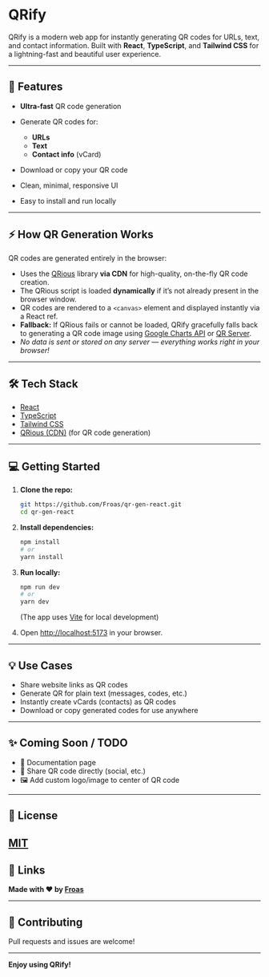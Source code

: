 # QRify

QRify is a modern web app for instantly generating QR codes for URLs, text, and contact information. Built with **React**, **TypeScript**, and **Tailwind CSS** for a lightning-fast and beautiful user experience.

---

## 🚀 Features

* **Ultra-fast** QR code generation
* Generate QR codes for:

  * **URLs**
  * **Text**
  * **Contact info** (vCard)
* Download or copy your QR code
* Clean, minimal, responsive UI
* Easy to install and run locally

---

## ⚡️ How QR Generation Works

QR codes are generated entirely in the browser:

* Uses the [QRious](https://github.com/neocotic/qrious) library **via CDN** for high-quality, on-the-fly QR code creation.
* The QRious script is loaded **dynamically** if it’s not already present in the browser window.
* QR codes are rendered to a `<canvas>` element and displayed instantly via a React ref.
* **Fallback:** If QRious fails or cannot be loaded, QRify gracefully falls back to generating a QR code image using [Google Charts API](https://developers.google.com/chart/infographics/docs/qr_codes) or [QR Server](https://goqr.me/api/).
* *No data is sent or stored on any server — everything works right in your browser!*


---

## 🛠️ Tech Stack

* [React](https://react.dev/)
* [TypeScript](https://www.typescriptlang.org/)
* [Tailwind CSS](https://tailwindcss.com/)
* [QRious (CDN)](https://cdnjs.com/libraries/qrious) (for QR code generation)
---

## 💻 Getting Started

1. **Clone the repo:**

   ```sh
   git https://github.com/Froas/qr-gen-react.git
   cd qr-gen-react
   ```
2. **Install dependencies:**

   ```sh
   npm install
   # or
   yarn install
   ```
3. **Run locally:**

   ```sh
   npm run dev
   # or
   yarn dev
   ```
   (The app uses [Vite](https://vite.dev) for local development)
4. Open [http://localhost:5173](http://localhost:5173) in your browser.

---

## 💡 Use Cases

* Share website links as QR codes
* Generate QR for plain text (messages, codes, etc.)
* Instantly create vCards (contacts) as QR codes
* Download or copy generated codes for use anywhere

---

## ✨ Coming Soon / TODO

* 📖 Documentation page
* 📲 Share QR code directly (social, etc.)
* 🖼️ Add custom logo/image to center of QR code

---

## 📄 License

[MIT](LICENSE)
---

## 🔗 Links

**Made with ❤️ by [Froas](https://github.com/Froas)**

---

## 🙌 Contributing

Pull requests and issues are welcome!

---

**Enjoy using QRify!**
